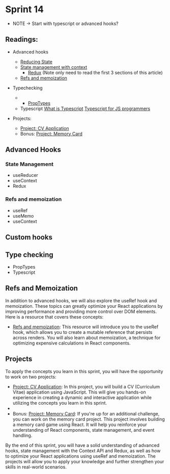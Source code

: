 # Sprint 14
- NOTE -> Start with typescript or advanced hooks?
## Readings:

- Advanced hooks
    - [Reducing State](https://www.theodinproject.com/lessons/node-path-react-new-reducing-state)
    - [State management with context](https://www.theodinproject.com/lessons/node-path-react-new-managing-state-with-the-context-api)
        - [Redux](https://blog.logrocket.com/understanding-redux-tutorial-examples/#introduction-redux) (Note only need to read the first 3 sections of this article)
    - [Refs and memoization](https://www.theodinproject.com/lessons/node-path-react-new-refs-and-memoization#the-useref-hook)

- Typechecking
  - - [PropTypes](https://www.theodinproject.com/lessons/node-path-react-new-type-checking-with-proptypes)
  - Typescript
        [What is Typescript](https://thenewstack.io/what-is-typescript/)
        [Typescript for JS programmers](https://www.typescriptlang.org/docs/handbook/typescript-in-5-minutes.html)
  
- Projects:
    - [Project: CV Application](https://www.theodinproject.com/lessons/node-path-javascript-cv-application)
    - Bonus: [Project: Memory Card](https://www.theodinproject.com/lessons/node-path-react-new-memory-card)

## Advanced Hooks

### State Management
   - useReducer
   - useContext
   - Redux
  
### Refs and memoization
 - useRef
 - useMemo
 - useContext

## Custom hooks

## Type checking
- PropTypes
- Typescript



## Refs and Memoization

In addition to advanced hooks, we will also explore the useRef hook and memoization. These topics can greatly optimize your React applications by improving performance and providing more control over DOM elements. Here is a resource that covers these concepts:

- [Refs and memoization](https://www.theodinproject.com/lessons/node-path-react-new-refs-and-memoization#the-useref-hook): This resource will introduce you to the useRef hook, which allows you to create a mutable reference that persists across renders. You will also learn about memoization, a technique for optimizing expensive calculations in React components.

## Projects

To apply the concepts you learn in this sprint, you will have the opportunity to work on two projects:

- [Project: CV Application](https://www.theodinproject.com/lessons/node-path-javascript-cv-application): In this project, you will build a CV (Curriculum Vitae) application using JavaScript. This will give you hands-on experience in creating a dynamic and interactive application while utilizing the concepts you learn in this sprint.
- 
- Bonus: [Project: Memory Card](https://www.theodinproject.com/lessons/node-path-react-new-memory-card): If you're up for an additional challenge, you can work on the memory card project. This project involves building a memory card game using React. It will help you reinforce your understanding of React components, state management, and event handling.


By the end of this sprint, you will have a solid understanding of advanced hooks, state management with the Context API and Redux, as well as how to optimize your React applications using useRef and memoization. The projects will allow you to apply your knowledge and further strengthen your skills in real-world scenarios.